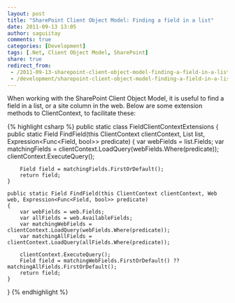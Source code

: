 ```yaml
---
layout: post
title: "SharePoint Client Object Model: Finding a field in a list"
date: 2011-09-13 13:05
author: saguiitay
comments: true
categories: [Development]
tags: [.Net, Client Object Model, SharePoint]
share: true
redirect_from:
 - /2011-09-13-sharepoint-client-object-model-finding-a-field-in-a-list/
 - /development/sharepoint-client-object-model-finding-a-field-in-a-list/
---
```

When working with the SharePoint Client Object Model, it is useful to find a field in a list, or a site column in the web.
Below are some extension methods to ClientContext, to facilitate these:

{% highlight csharp %}
public static class FieldClientContextExtensions
{
    public static Field FindField(this ClientContext clientContext, List list, Expression<Func<Field, bool>> predicate)
    {
        var webFields = list.Fields;
        var matchingFields = clientContext.LoadQuery(webFields.Where(predicate));
        clientContext.ExecuteQuery();

        Field field = matchingFields.FirstOrDefault();
        return field;
    }

    public static Field FindField(this ClientContext clientContext, Web web, Expression<Func<Field, bool>> predicate)
    {
        var webFields = web.Fields;
        var allFields = web.AvailableFields;
        var matchingWebFields = clientContext.LoadQuery(webFields.Where(predicate));
        var matchingAllFields = clientContext.LoadQuery(allFields.Where(predicate));

        clientContext.ExecuteQuery();
        Field field = matchingWebFields.FirstOrDefault() ?? matchingAllFields.FirstOrDefault();
        return field;
    }
}
{% endhighlight %}
